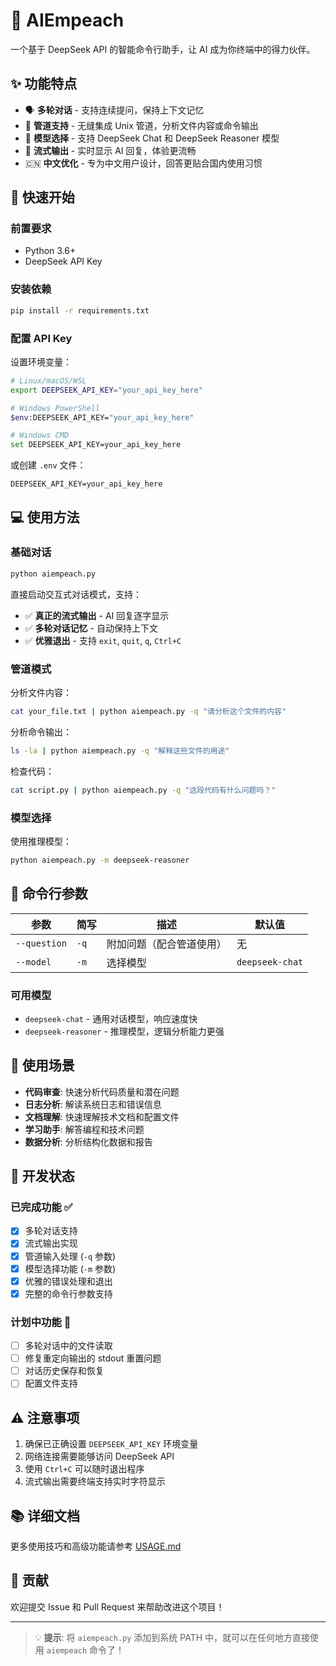 # 🤖 AIEmpeach

一个基于 DeepSeek API 的智能命令行助手，让 AI 成为你终端中的得力伙伴。

## ✨ 功能特点

- 🗣️ **多轮对话** - 支持连续提问，保持上下文记忆
- 🔄 **管道支持** - 无缝集成 Unix 管道，分析文件内容或命令输出
- 🧠 **模型选择** - 支持 DeepSeek Chat 和 DeepSeek Reasoner 模型
- 🌊 **流式输出** - 实时显示 AI 回复，体验更流畅
- 🇨🇳 **中文优化** - 专为中文用户设计，回答更贴合国内使用习惯

## 🚀 快速开始

### 前置要求

- Python 3.6+
- DeepSeek API Key

### 安装依赖

```bash
pip install -r requirements.txt
```

### 配置 API Key

设置环境变量：

```bash
# Linux/macOS/WSL
export DEEPSEEK_API_KEY="your_api_key_here"

# Windows PowerShell  
$env:DEEPSEEK_API_KEY="your_api_key_here"

# Windows CMD
set DEEPSEEK_API_KEY=your_api_key_here
```

或创建 `.env` 文件：
```
DEEPSEEK_API_KEY=your_api_key_here
```

## 💻 使用方法

### 基础对话

```bash
python aiempeach.py
```

直接启动交互式对话模式，支持：
- ✅ **真正的流式输出** - AI 回复逐字显示
- ✅ **多轮对话记忆** - 自动保持上下文
- ✅ **优雅退出** - 支持 `exit`, `quit`, `q`, `Ctrl+C`

### 管道模式

分析文件内容：
```bash
cat your_file.txt | python aiempeach.py -q "请分析这个文件的内容"
```

分析命令输出：
```bash
ls -la | python aiempeach.py -q "解释这些文件的用途"
```

检查代码：
```bash
cat script.py | python aiempeach.py -q "这段代码有什么问题吗？"
```

### 模型选择

使用推理模型：
```bash
python aiempeach.py -m deepseek-reasoner
```

## 📖 命令行参数

| 参数 | 简写 | 描述 | 默认值 |
|------|------|------|--------|
| `--question` | `-q` | 附加问题（配合管道使用） | 无 |
| `--model` | `-m` | 选择模型 | `deepseek-chat` |

### 可用模型

- `deepseek-chat` - 通用对话模型，响应速度快
- `deepseek-reasoner` - 推理模型，逻辑分析能力更强

## 🎯 使用场景

- **代码审查**: 快速分析代码质量和潜在问题
- **日志分析**: 解读系统日志和错误信息
- **文档理解**: 快速理解技术文档和配置文件
- **学习助手**: 解答编程和技术问题
- **数据分析**: 分析结构化数据和报告

## 🔧 开发状态

### 已完成功能 ✅
- [x] 多轮对话支持
- [x] 流式输出实现
- [x] 管道输入处理 (`-q` 参数)
- [x] 模型选择功能 (`-m` 参数)
- [x] 优雅的错误处理和退出
- [x] 完整的命令行参数支持

### 计划中功能 🚧
- [ ] 多轮对话中的文件读取
- [ ] 修复重定向输出的 stdout 重置问题
- [ ] 对话历史保存和恢复
- [ ] 配置文件支持

## ⚠️ 注意事项

1. 确保已正确设置 `DEEPSEEK_API_KEY` 环境变量
2. 网络连接需要能够访问 DeepSeek API
3. 使用 `Ctrl+C` 可以随时退出程序
4. 流式输出需要终端支持实时字符显示

## 📚 详细文档

更多使用技巧和高级功能请参考 [USAGE.md](USAGE.md)

## 🤝 贡献

欢迎提交 Issue 和 Pull Request 来帮助改进这个项目！

---

> 💡 **提示**: 将 `aiempeach.py` 添加到系统 PATH 中，就可以在任何地方直接使用 `aiempeach` 命令了！
